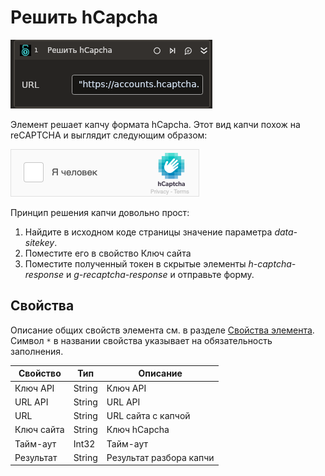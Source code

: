# Решить hCapcha

![](<../../../../.gitbook/assets1/linux_items/library/hcapcha.png>)

Элемент решает капчу формата hCapcha. Этот вид капчи похож на reCAPTCHA и выглядит следующим образом:

![](<../../../../.gitbook/assets/image (801).png>)

Принцип решения капчи довольно прост:

1. Найдите в исходном коде страницы значение параметра _data-sitekey_.
2. Поместите его в свойство Ключ сайта
3. Поместите полученный токен в скрытые элементы _h-captcha-response_ и _g-recaptcha-response_ и отправьте форму.


## Свойства
Описание общих свойств элемента см. в разделе [Свойства элемента](https://docs.primo-rpa.ru/primo-rpa/primo-studio/process/elements#svoistva-elementa).\
Символ `*` в названии свойства указывает на обязательность заполнения.


| Свойство   | Тип    | Описание                |
| ---------- | ------ | ----------------------- |
| Ключ API   | String | Ключ API                |
| URL API    | String | URL API                 |
| URL        | String | URL сайта с капчой      |
| Ключ сайта | String | Ключ hCapcha            |
| Тайм-аут   | Int32  | Тайм-аут                |
| Результат  | String | Результат разбора капчи |



